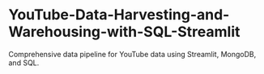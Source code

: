 # YouTube-Data-Harvesting-and-Warehousing-with-SQL-Streamlit
 Comprehensive data pipeline for YouTube data using Streamlit, MongoDB, and SQL.
